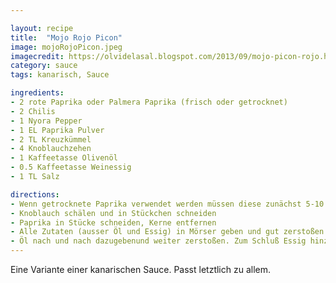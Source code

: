 ```yaml
---

layout: recipe
title:  "Mojo Rojo Picon"
image: mojoRojoPicon.jpeg
imagecredit: https://olvidelasal.blogspot.com/2013/09/mojo-picon-rojo.html
category: sauce
tags: kanarisch, Sauce

ingredients:
- 2 rote Paprika oder Palmera Paprika (frisch oder getrocknet)
- 2 Chilis
- 1 Nyora Pepper
- 1 EL Paprika Pulver
- 2 TL Kreuzkümmel
- 4 Knoblauchzehen
- 1 Kaffeetasse Olivenöl
- 0.5 Kaffeetasse Weinessig
- 1 TL Salz

directions:
- Wenn getrocknete Paprika verwendet werden müssen diese zunächst 5-10 Minuten gekocht oder 4-10 Stunden in Wasser eingeweicht werden
- Knoblauch schälen und in Stückchen schneiden
- Paprika in Stücke schneiden, Kerne entfernen
- Alle Zutaten (ausser Öl und Essig) in Mörser geben und gut zerstoßen
- Öl nach und nach dazugebenund weiter zerstoßen. Zum Schluß Essig hinzufügen
---
```


Eine Variante einer kanarischen Sauce. Passt letztlich zu allem.

